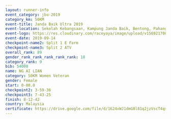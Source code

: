 ```yaml
---
layout: runner-info 
event_category: jbu-2019 
category_km: 50KM 
event-title: Janda Baik Ultra 2019 
event-location: Sekolah Kebangsaan, Kampung Janda Baik, Bentong, Pahang, Malaysia 
event-logo: https://res.cloudinary.com/raceyaya/image/upload/v1569217009/logo/janda-baik_vch1pc.jpg 
event-date: 2019-09-14 
checkpoint-name2: Split 1 E Farm 
checkpoint-name3: Split 2 ATV 
overall_rank: 89
gender_rank_rank_rank_rank_rank: 18
category_rank: 9
bib: 54008
name: NG AI LIAN
category: 50KM Women Veteran
gender: Female
start: 0-00.0
checkpoint2: 3-59-36
checkpoint3: 7-43-25
finish: 8-12-42
country: Malaysia
certificate: https://drive.google.com/file/d/1624xWJ1dmG8l81q2jzVscT4qsa1ne-73/view?usp=sharing
---
```

